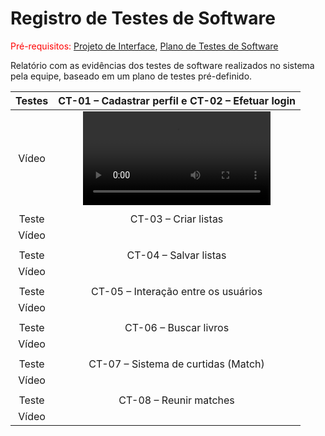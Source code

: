 # Registro de Testes de Software

<span style="color:red">Pré-requisitos: <a href="3-Projeto de Interface.md"> Projeto de Interface</a></span>, <a href="8-Plano de Testes de Software.md"> Plano de Testes de Software</a>

Relatório com as evidências dos testes de software realizados no sistema pela equipe, baseado em um plano de testes pré-definido.

| Testes 	| CT-01 – Cadastrar perfil e CT-02 – Efetuar login	|
|:---:	|:---:	|
|	Vídeo 	| <video src="https://user-images.githubusercontent.com/81396458/167744526-c554da2e-b6f0-4b64-8834-175ce31cc208.mp4"> |
|  	|  	|
| Teste 	| CT-03 – Criar listas	|
|	Vídeo 	|  |
|  	|  	|
| Teste 	| CT-04 – Salvar listas	|
|	Vídeo 	|  |
|  	|  	|
| Teste 	| CT-05 – Interação entre os usuários	|
|	Vídeo 	|  |
|  	|  	|
| Teste 	| CT-06 – Buscar livros	|
|	Vídeo 	|  |
|  	|  	|
| Teste 	| CT-07 – Sistema de curtidas (Match)	|
|	Vídeo 	|  |
|  	|  	|
| Teste 	| CT-08 – Reunir matches	|
|	Vídeo 	| |
